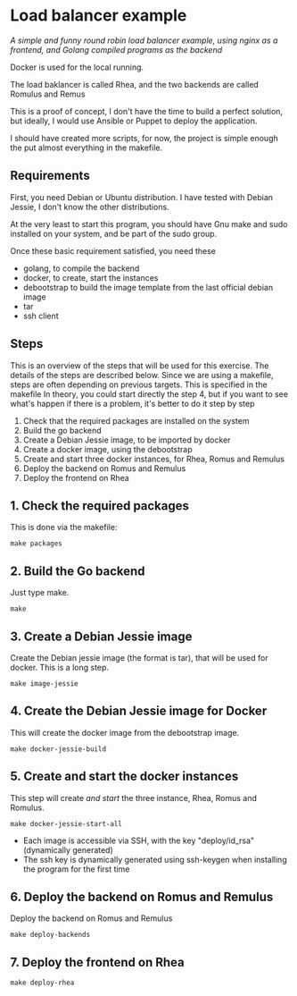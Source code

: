 # Load balancer example

_A simple and funny round robin load balancer example, using nginx as a frontend, and Golang compiled programs as the backend_

Docker is used for the local running.

The load baklancer is called Rhea, and the two backends are called Romulus and Remus

This is a proof of concept, I don't have the time to build a perfect solution,
but ideally, I would use Ansible or Puppet to deploy the application.

I should have created more scripts, for now, the project is simple enough
the put almost everything in the makefile.

## Requirements

First, you need Debian or Ubuntu distribution. I have tested with Debian Jessie, I don't know the other distributions.

At the very least to start this program, you should have Gnu make and sudo installed on your system, and be part of the sudo group.

Once these basic requirement satisfied, you need these

- golang, to compile the backend
- docker, to create, start the instances
- debootstrap to build the image template from the last official debian image
- tar
- ssh client

## Steps

This is an overview of the steps that will be used for this exercise.
The details of the steps are described below.
Since we are using a makefile, steps are often depending on previous targets. This is specified in the makefile
In theory, you could start directly the step 4, but if you want to see what's happen if there is a problem, it's better to
do it step by step

1. Check that the required packages are installed on the system
2. Build the go backend
3. Create a Debian Jessie image, to be imported by docker
4. Create a docker image, using the debootstrap
5. Create and start three docker instances, for Rhea, Romus and Remulus
6. Deploy the backend on Romus and Remulus
7. Deploy the frontend on Rhea

## 1. Check the required packages

This is done via the makefile:

    make packages

## 2. Build the Go backend

Just type make.

    make

## 3. Create a Debian Jessie image

Create the Debian jessie image (the format is tar), that will be used for docker. This is a long step.

    make image-jessie

## 4. Create the Debian Jessie image for Docker

This will create the docker image from the debootstrap image.

    make docker-jessie-build

## 5. Create and start the docker instances

This step will create _and start_ the three instance, Rhea, Romus and Romulus.

    make docker-jessie-start-all

- Each image is accessible via SSH, with the key "deploy/id_rsa" (dynamically generated)
- The ssh key is dynamically generated using ssh-keygen when installing the program for the first time


## 6. Deploy the backend on Romus and Remulus

Deploy the backend on Romus and Remulus

    make deploy-backends

## 7. Deploy the frontend on Rhea

    make deploy-rhea

